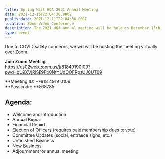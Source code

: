 ```yaml
---
title: Spring Hill HOA 2021 Annual Meeting
date: 2021-12-15T22:04:36.000Z
publishdate: 2021-12-11T22:04:36.000Z
location: Zoom Video Conference
description: The 2021 HOA annual meeting will be held on December 15th at 7pm ET.
type: event
---
```

Due to COVID safety concerns, we will will be hosting the meeting virtually over Zoom.

**Join Zoom Meeting**\
https://us02web.zoom.us/j/81849190109?pwd=bU9XVjRlSE9Fb0NtYUdOOFRpaUJ0UT09

**Meeting ID: **818 4919 0109\
**Passcode: **868785

## Agenda:

* Welcome and Introduction
* Annual Report
* Financial Report
* Election of Officers (requires paid membership dues to vote)
* Committee Updates (social, entrance signs, etc.)
* Unfinished Business
* New Business
* Adjournment for annual meeting
